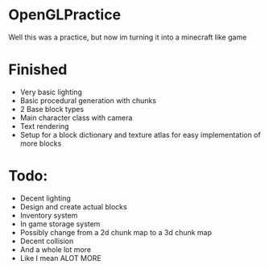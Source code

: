 # OpenGLPractice

Well this was a practice, but now im turning it into a minecraft like game

# Finished

* Very basic lighting
* Basic procedural generation with chunks
* 2 Base block types
* Main character class with camera
* Text rendering
* Setup for a block dictionary and texture atlas for easy implementation of more blocks

# Todo:

* Decent lighting
* Design and create actual blocks
* Inventory system
* In game storage system
* Possibly change from a 2d chunk map to a 3d chunk map
* Decent collision
* And a whole lot more
* Like I mean ALOT MORE
